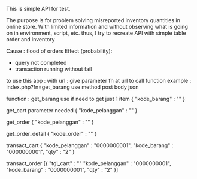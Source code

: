This is simple API for test.

The purpose is for problem solving misreported inventory quantities in online store.
With limited information and without observing what is going on in environment, script, etc.
thus, I try to recreate API with simple table order and inventory

Cause : flood of orders
Effect (probability):
- query not completed
- transaction running without fail

to use this app :
with url :
give parameter fn at url to call function example : index.php?fn=get_barang
use method post
body json

function :
get_barang
use if need to get just 1 item
{
  "kode_barang" : ""
}

get_cart
parameter needed
{
  "kode_pelanggan" : ""
}

get_order
{
  "kode_pelanggan" : ""
}

get_order_detail
{
  "kode_order" : ""
}

transact_cart
{
    "kode_pelanggan" : "0000000001",
    "kode_barang" : "0000000001",
    "qty" : "2"
}

transact_order
[{
    "tgl_cart" : ""
    "kode_pelanggan" : "0000000001",
    "kode_barang" : "0000000001",
    "qty" : "2"
}]